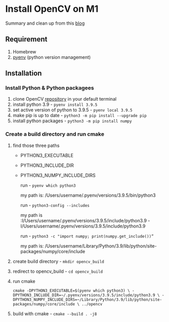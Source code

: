 # Install OpenCV on M1
Summary and clean up from this [blog](https://opencv.org/opencv-python-for-apples-m1-chip-a-detective-story-with-a-happy-ending/)
## Requirement

1. Homebrew
2. [pyenv](https://github.com/pyenv/pyenv) (python version management)

## Installation

### Install Python & Python packagees

1. clone OpenCV [repository](https://github.com/opencv/opencv) in your default terminal
2. install python 3.9 - `pyenv install 3.9.5`
3. set active version of python to 3.9.5 - `pyenv local 3.9.5`
4. make pip is up to date - `python3 -m pip install --upgrade pip`
5. install python packages - `python3 -m pip install numpy`

### Create a build directory and run cmake

1. find those three paths
    - PYTHON3_EXECUTABLE
    - PYTHON3_INCLUDE_DIR
    - PYTHON3_NUMPY_INCLUDE_DIRS
        
        run - `pyenv which python3` 
        
        my path is: /Users/username/.pyenv/versions/3.9.5/bin/python3
        
        run - `python3-config --includes`
        
        my path is :I/Users/username/.pyenv/versions/3.9.5/include/python3.9 -I/Users/username/.pyenv/versions/3.9.5/include/python3.9
        
        run - `python3 -c "import numpy; print(numpy.get_include())”`
        
        my path is: /Users/username/Library/Python/3.9/lib/python/site-packages/numpy/core/include
        
2. create build directory - `mkdir opencv_build`
3. redirect to opencv_build - `cd opencv_build`
4. run cmake 
    
    `cmake -DPYTHON3_EXECUTABLE=$(pyenv which python3) \
    -DPYTHON3_INCLUDE_DIR=~/.pyenv/versions/3.9.5/include/python3.9 \
    -DPYTHON3_NUMPY_INCLUDE_DIRS=~/Library/Python/3.9/lib/python/site-packages/numpy/core/include \
    ../opencv`
    
5. build with cmake - `cmake --build . -j8`